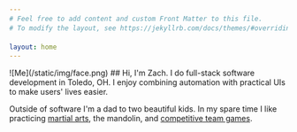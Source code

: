 ```yaml
---
# Feel free to add content and custom Front Matter to this file.
# To modify the layout, see https://jekyllrb.com/docs/themes/#overriding-theme-defaults

layout: home
---
```

<span class="face">
![Me](/static/img/face.png)
</span>
## Hi, I'm Zach.
I do full-stack software development in Toledo, OH. I enjoy combining automation with practical UIs to make users' lives easier.

Outside of software I'm a dad to two beautiful kids. In my spare time I like practicing [martial arts](https://www.ohiomartialarts.com/our-history), the mandolin, and [competitive team games](https://playoverwatch.com).
